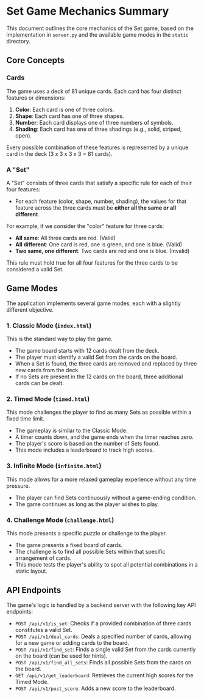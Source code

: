 # Set Game Mechanics Summary

This document outlines the core mechanics of the Set game, based on the implementation in `server.py` and the available game modes in the `static` directory.

## Core Concepts

### Cards

The game uses a deck of 81 unique cards. Each card has four distinct features or dimensions:

1.  **Color**: Each card is one of three colors.
2.  **Shape**: Each card has one of three shapes.
3.  **Number**: Each card displays one of three numbers of symbols.
4.  **Shading**: Each card has one of three shadings (e.g., solid, striped, open).

Every possible combination of these features is represented by a unique card in the deck (3 x 3 x 3 x 3 = 81 cards).

### A "Set"

A "Set" consists of three cards that satisfy a specific rule for each of their four features:

- For each feature (color, shape, number, shading), the values for that feature across the three cards must be **either all the same or all different**.

For example, if we consider the "color" feature for three cards:
- **All same**: All three cards are red. (Valid)
- **All different**: One card is red, one is green, and one is blue. (Valid)
- **Two same, one different**: Two cards are red and one is blue. (Invalid)

This rule must hold true for all four features for the three cards to be considered a valid Set.

## Game Modes

The application implements several game modes, each with a slightly different objective.

### 1. Classic Mode (`index.html`)

This is the standard way to play the game.
- The game board starts with 12 cards dealt from the deck.
- The player must identify a valid Set from the cards on the board.
- When a Set is found, the three cards are removed and replaced by three new cards from the deck.
- If no Sets are present in the 12 cards on the board, three additional cards can be dealt.

### 2. Timed Mode (`timed.html`)

This mode challenges the player to find as many Sets as possible within a fixed time limit.
- The gameplay is similar to the Classic Mode.
- A timer counts down, and the game ends when the timer reaches zero.
- The player's score is based on the number of Sets found.
- This mode includes a leaderboard to track high scores.

### 3. Infinite Mode (`infinite.html`)

This mode allows for a more relaxed gameplay experience without any time pressure.
- The player can find Sets continuously without a game-ending condition.
- The game continues as long as the player wishes to play.

### 4. Challenge Mode (`challenge.html`)

This mode presents a specific puzzle or challenge to the player.
- The game presents a fixed board of cards.
- The challenge is to find all possible Sets within that specific arrangement of cards.
- This mode tests the player's ability to spot all potential combinations in a static layout.

## API Endpoints

The game's logic is handled by a backend server with the following key API endpoints:

- `POST /api/v1/is_set`: Checks if a provided combination of three cards constitutes a valid Set.
- `POST /api/v1/deal_cards`: Deals a specified number of cards, allowing for a new game or adding cards to the board.
- `POST /api/v1/find_set`: Finds a single valid Set from the cards currently on the board (can be used for hints).
- `POST /api/v1/find_all_sets`: Finds all possible Sets from the cards on the board.
- `GET /api/v1/get_leaderboard`: Retrieves the current high scores for the Timed Mode.
- `POST /api/v1/post_score`: Adds a new score to the leaderboard.
